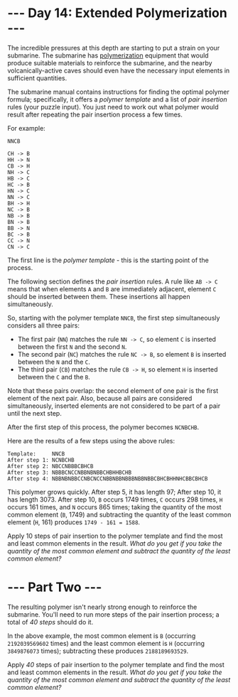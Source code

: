 ﻿# --- Day 14: Extended Polymerization ---

The incredible pressures at this depth are starting to put a strain on your submarine. The submarine has [polymerization](https://en.wikipedia.org/wiki/Polymerization) equipment that would produce suitable materials to reinforce the submarine, and the nearby volcanically-active caves should even have the necessary input elements in sufficient quantities.

The submarine manual contains instructions for finding the optimal polymer formula; specifically, it offers a *polymer template* and a list of *pair insertion* rules (your puzzle input). You just need to work out what polymer would result after repeating the pair insertion process a few times.

For example:


```
NNCB

CH -> B
HH -> N
CB -> H
NH -> C
HB -> C
HC -> B
HN -> C
NN -> C
BH -> H
NC -> B
NB -> B
BN -> B
BB -> N
BC -> B
CC -> N
CN -> C
```


The first line is the *polymer template* - this is the starting point of the process.

The following section defines the *pair insertion* rules. A rule like ```AB -> C``` means that when elements ```A``` and ```B``` are immediately adjacent, element ```C``` should be inserted between them. These insertions all happen simultaneously.

So, starting with the polymer template ```NNCB```, the first step simultaneously considers all three pairs:


* The first pair (```NN```) matches the rule ```NN -> C```, so element ```C``` is inserted between the first ```N``` and the second ```N```.
* The second pair (```NC```) matches the rule ```NC -> B```, so element ```B``` is inserted between the ```N``` and the ```C```.
* The third pair (```CB```) matches the rule ```CB -> H```, so element ```H``` is inserted between the ```C``` and the ```B```.


Note that these pairs overlap: the second element of one pair is the first element of the next pair. Also, because all pairs are considered simultaneously, inserted elements are not considered to be part of a pair until the next step.

After the first step of this process, the polymer becomes ```NCNBCHB```.

Here are the results of a few steps using the above rules:


```
Template:     NNCB
After step 1: NCNBCHB
After step 2: NBCCNBBBCBHCB
After step 3: NBBBCNCCNBBNBNBBCHBHHBCHB
After step 4: NBBNBNBBCCNBCNCCNBBNBBNBBBNBBNBBCBHCBHHNHCBBCBHCB
```


This polymer grows quickly. After step 5, it has length 97; After step 10, it has length 3073. After step 10, ```B``` occurs 1749 times, ```C``` occurs 298 times, ```H``` occurs 161 times, and ```N``` occurs 865 times; taking the quantity of the most common element (```B```, 1749) and subtracting the quantity of the least common element (```H```, 161) produces ```1749 - 161 = 1588```.

Apply 10 steps of pair insertion to the polymer template and find the most and least common elements in the result. *What do you get if you take the quantity of the most common element and subtract the quantity of the least common element?*

# --- Part Two ---

The resulting polymer isn't nearly strong enough to reinforce the submarine. You'll need to run more steps of the pair insertion process; a total of *40 steps* should do it.

In the above example, the most common element is ```B``` (occurring ```2192039569602``` times) and the least common element is ```H``` (occurring ```3849876073``` times); subtracting these produces ```2188189693529```.

Apply *40* steps of pair insertion to the polymer template and find the most and least common elements in the result. *What do you get if you take the quantity of the most common element and subtract the quantity of the least common element?*